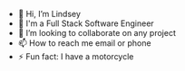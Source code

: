 - 👋 Hi, I’m Lindsey
- 💼 I'm a Full Stack Software Engineer
- 💞️ I’m looking to collaborate on any project
- 📫 How to reach me email or phone
- ⚡ Fun fact: I have a motorcycle

<!---
ln-harris/ln-harris is a ✨ special ✨ repository because its `README.md` (this file) appears on your GitHub profile.
You can click the Preview link to take a look at your changes.
--->
